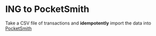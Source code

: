 
# ING to PocketSmith

Take a CSV file of transactions and __idempotently__ import the data into [PocketSmith](https://www.pocketsmith.com/)
